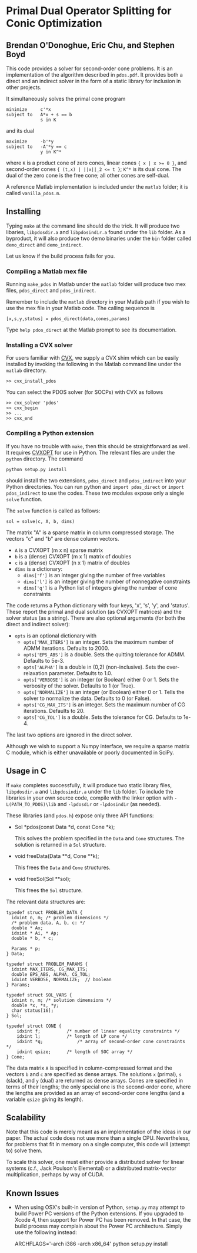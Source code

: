 Primal Dual Operator Splitting for Conic Optimization
=====================================================
Brendan O'Donoghue, Eric Chu, and Stephen Boyd
----------------------------------------------

This code provides a solver for second-order cone problems. It is an
implementation of the algorithm described in `pdos.pdf`. It provides both a
direct and an indirect solver in the form of a static library for inclusion
in other projects.

It simultaneously solves the primal cone program

    minimize     c'*x
    subject to   A*x + s == b
                 s in K 
                 
and its dual

    maximize     -b'*y
    subject to   -A'*y == c
                 y in K^* 

where `K` is a product cone of zero cones, linear cones `{ x | x >= 0 }`, and
second-order cones `{ (t,x) | ||x||_2 <= t }`; `K^*` is its dual cone. The
dual of the zero cone is the free cone; all other cones are self-dual.

A reference Matlab implementation is included under the `matlab` folder; it is called `vanilla_pdos.m`.

Installing
----------
Typing `make` at the command line should do the trick. It will produce two libaries, `libpdosdir.a` and `libpdosindir.a` found under the `lib` folder. As a byproduct, it will also produce two demo binaries under the `bin` folder called `demo_direct` and `demo_indirect`.

Let us know if the build process fails for you.

### Compiling a Matlab mex file
Running `make_pdos` in Matlab under the `matlab` folder will produce two mex files, `pdos_direct` and `pdos_indirect`.

Remember to include the `matlab` directory in your Matlab path if you wish to use the mex file in your Matlab code. The calling sequence is

    [x,s,y,status] = pdos_direct(data,cones,params)

Type `help pdos_direct` at the Matlab prompt to see its documentation.

### Installing a CVX solver
For users familiar with [CVX](http://cvxr.com), we supply a CVX shim which can be easily installed by invoking the following in the Matlab command line under the `matlab` directory.

    >> cvx_install_pdos
    
You can select the PDOS solver (for SOCPs) with CVX as follows 

    >> cvx_solver 'pdos'
    >> cvx_begin
    >> ...
    >> cvx_end
 
### Compiling a Python extension
If you have no trouble with `make`, then this should be straightforward as well. It requires [CVXOPT](http://cvxopt.org) for use in Python. The relevant files are under the `python` directory. The command

    python setup.py install

should install the two extensions, `pdos_direct` and `pdos_indirect` into your Python directories. You can run python and `import pdos_direct` or `import pdos_indirect` to use the codes. These two modules expose only a single `solve` function.

The `solve` function is called as follows:

    sol = solve(c, A, b, dims)

The matrix "A" is a sparse matrix in column compressed storage. The vectors "c" and "b" are dense column vectors.

* `A` is a CVXOPT (m x n) sparse matrix
* `b` is a (dense) CVXOPT (m x 1) matrix of doubles
* `c` is a (dense) CVXOPT (n x 1) matrix of doubles
* `dims` is a dictionary:
    * `dims['f']` is an integer giving the number of free variables
    * `dims['l']` is an integer giving the number of nonnegative constraints
    * `dims['q']` is a Python list of integers giving the number of cone constraints
 
The code returns a Python dictionary with four keys, 'x', 's', 'y', and
'status'. These report the primal and dual solution (as CVXOPT matrices) and the
solver status (as a string). There are also optional arguments (for both the
direct and indirect solver):

* `opts` is an optional dictionary with
  *  `opts['MAX_ITERS']` is an integer. Sets the maximum number of ADMM iterations. Defaults to 2000.
  * `opts['EPS_ABS']` is a double. Sets the quitting tolerance for ADMM. Defaults to 5e-3.
  * `opts['ALPHA']` is a double in (0,2) (non-inclusive). Sets the over-relaxation parameter. Defaults to 1.0.
  * `opts['VERBOSE']` is an integer (or Boolean) either 0 or 1. Sets the verbosity of the solver. Defaults to 1 (or True).
  * `opts['NORMALIZE']` is an integer (or Boolean) either 0 or 1. Tells the solver to normalize the data. Defaults to 0 (or False).
  * `opts['CG_MAX_ITS']` is an integer. Sets the maximum number of CG iterations. Defaults to 20.
  * `opts['CG_TOL']` is a double. Sets the tolerance for CG. Defaults to 1e-4.
  
The last two options are ignored in the direct solver.

Although we wish to support a Numpy interface, we require a sparse matrix C module, which is either unavailable or poorly documented in SciPy.

Usage in C
----------
If `make` completes successfully, it will produce two static library files,
`libpdosdir.a` and `libpdosindir.a` under the `lib` folder. To include the
libraries in your own source code, compile with the linker option with
`-L(PATH_TO_PDOS)\lib` and `-lpdosdir` or `-lpdosindir` (as needed).

These libraries (and `pdos.h`) expose only three API functions:

* Sol \*pdos(const Data \*d, const Cone \*k);
    
    This solves the problem specified in the `Data` and `Cone` structures. 
    The solution is returned in a `Sol` structure.
    
* void freeData(Data \*\*d, Cone \*\*k);
    
    This frees the `Data` and `Cone` structures.
    
* void freeSol(Sol \*\*sol);

    This frees the `Sol` structure.
    
The relevant data structures are:

    typedef struct PROBLEM_DATA {
      idxint n, m; /* problem dimensions */
      /* problem data, A, b, c: */
      double * Ax;
      idxint * Ai, * Ap;
      double * b, * c;
  
      Params * p;
    } Data;
    
    typedef struct PROBLEM_PARAMS {
      idxint MAX_ITERS, CG_MAX_ITS;
      double EPS_ABS, ALPHA, CG_TOL;
      idxint VERBOSE, NORMALIZE;  // boolean
    } Params;

    typedef struct SOL_VARS {
      idxint n, m; /* solution dimensions */
      double *x, *s, *y;
      char status[16];
    } Sol;

    typedef struct CONE {
        idxint f;          /* number of linear equality constraints */
        idxint l;          /* length of LP cone */
        idxint *q;   		   /* array of second-order cone constraints */
        idxint qsize;      /* length of SOC array */
    } Cone;

The data matrix `A` is specified in column-compressed format and the vectors
`b` and `c` are specified as dense arrays. The solutions `x` (primal), `s`
(slack), and `y` (dual) are returned as dense arrays. Cones are specified in
terms of their lengths; the only special one is the second-order cone, where
the lengths are provided as an array of second-order cone lengths (and a
variable `qsize` giving its length).


Scalability
-----------
Note that this code is merely meant as an implementation of the ideas in our
paper. The actual code does not use more than a single CPU. Nevertheless, for
problems that fit in memory on a single computer, this code will (attempt to)
solve them.

To scale this solver, one must either provide a distributed solver for linear
systems (c.f., Jack Poulson's Elemental) or a distributed matrix-vector multiplication, perhaps by way of CUDA. 


Known Issues
------------
* When using OSX's built-in version of Python, `setup.py` may attempt to build Power PC versions of the Python extensions. If you upgraded to Xcode 4, then support for Power PC has been removed. In that case, the build process may complain about the Power PC architecture. Simply use the following instead:

    ARCHFLAGS='-arch i386 -arch x86_64' python setup.py install
